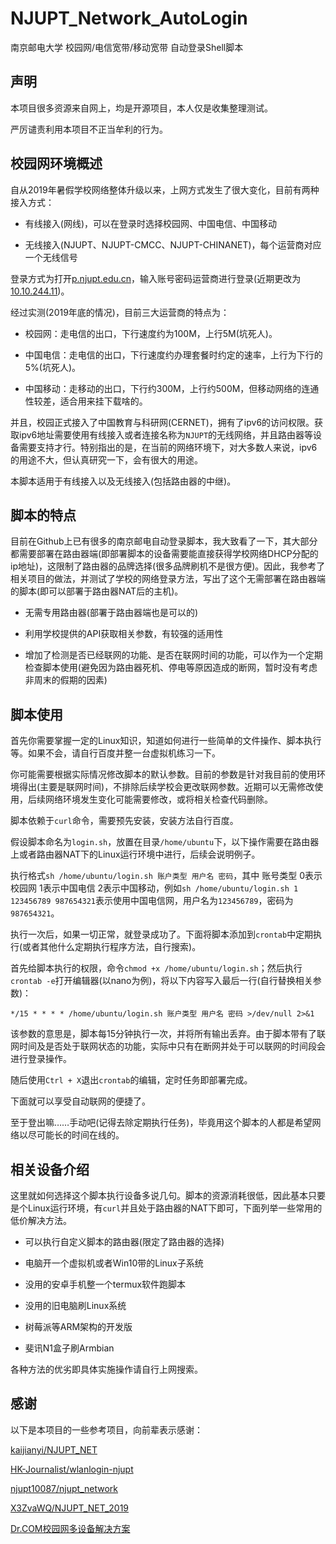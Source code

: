 # NJUPT_Network_AutoLogin

南京邮电大学 校园网/电信宽带/移动宽带 自动登录Shell脚本

## 声明

本项目很多资源来自网上，均是开源项目，本人仅是收集整理测试。

严厉谴责利用本项目不正当牟利的行为。

## 校园网环境概述

自从2019年暑假学校网络整体升级以来，上网方式发生了很大变化，目前有两种接入方式：

+ 有线接入(网线)，可以在登录时选择校园网、中国电信、中国移动

+ 无线接入(NJUPT、NJUPT-CMCC、NJUPT-CHINANET)，每个运营商对应一个无线信号

登录方式为打开[p.njupt.edu.cn](http://p.njupt.edu.cn)，输入账号密码运营商进行登录(近期更改为[10.10.244.11](http://10.10.244.11/))。

经过实测(2019年底的情况)，目前三大运营商的特点为：

+ 校园网：走电信的出口，下行速度约为100M，上行5M(坑死人)。

+ 中国电信：走电信的出口，下行速度约办理套餐时约定的速率，上行为下行的5%(坑死人)。

+ 中国移动：走移动的出口，下行约300M，上行约500M，但移动网络的连通性较差，适合用来挂下载啥的。

并且，校园正式接入了中国教育与科研网(CERNET)，拥有了ipv6的访问权限。获取ipv6地址需要使用有线接入或者连接名称为`NJUPT`的无线网络，并且路由器等设备需要支持才行。特别指出的是，在当前的网络环境下，对大多数人来说，ipv6的用途不大，但认真研究一下，会有很大的用途。

本脚本适用于有线接入以及无线接入(包括路由器的中继)。

## 脚本的特点

目前在Github上已有很多的南京邮电自动登录脚本，我大致看了一下，其大部分都需要部署在路由器端(即部署脚本的设备需要能直接获得学校网络DHCP分配的ip地址)，这限制了路由器的品牌选择(很多品牌刷机不是很方便)。因此，我参考了相关项目的做法，并测试了学校的网络登录方法，写出了这个无需部署在路由器端的脚本(即可以部署于路由器NAT后的主机)。

+ 无需专用路由器(部署于路由器端也是可以的)

+ 利用学校提供的API获取相关参数，有较强的适用性

+ 增加了检测是否已经联网的功能、是否在联网时间的功能，可以作为一个定期检查脚本使用(避免因为路由器死机、停电等原因造成的断网，暂时没有考虑非周末的假期的因素)

## 脚本使用

首先你需要掌握一定的Linux知识，知道如何进行一些简单的文件操作、脚本执行等。如果不会，请自行百度并整一台虚拟机练习一下。

你可能需要根据实际情况修改脚本的默认参数。目前的参数是针对我目前的使用环境得出(主要是联网时间)，不排除后续学校会更改联网参数。近期可以无需修改使用，后续网络环境发生变化可能需要修改，或将相关检查代码删除。

脚本依赖于`curl`命令，需要预先安装，安装方法自行百度。

假设脚本命名为`login.sh`，放置在目录`/home/ubuntu`下，以下操作需要在路由器上或者路由器NAT下的Linux运行环境中进行，后续会说明例子。

执行格式`sh /home/ubuntu/login.sh 账户类型 用户名 密码`，其中 账号类型 0表示校园网 1表示中国电信 2表示中国移动，例如`sh /home/ubuntu/login.sh 1 123456789 987654321`表示使用中国电信网，用户名为`123456789`，密码为`987654321`。

执行一次后，如果一切正常，就登录成功了。下面将脚本添加到`crontab`中定期执行(或者其他什么定期执行程序方法，自行搜索)。

首先给脚本执行的权限，命令`chmod +x /home/ubuntu/login.sh`；然后执行`crontab -e`打开编辑器(以nano为例)，将以下内容写入最后一行(自行替换相关参数)：

`*/15 * * * * /home/ubuntu/login.sh 账户类型 用户名 密码 >/dev/null 2>&1`

该参数的意思是，脚本每15分钟执行一次，并将所有输出丢弃。由于脚本带有了联网时间及是否处于联网状态的功能，实际中只有在断网并处于可以联网的时间段会进行登录操作。

随后使用`Ctrl + X`退出`crontab`的编辑，定时任务即部署完成。

下面就可以享受自动联网的便捷了。

至于登出嘛……手动吧(记得去除定期执行任务)，毕竟用这个脚本的人都是希望网络以尽可能长的时间在线的。

## 相关设备介绍

这里就如何选择这个脚本执行设备多说几句。脚本的资源消耗很低，因此基本只要是个Linux运行环境，有`curl`并且处于路由器的NAT下即可，下面列举一些常用的低价解决方法。

+ 可以执行自定义脚本的路由器(限定了路由器的选择)

+ 电脑开一个虚拟机或者Win10带的Linux子系统

+ 没用的安卓手机整一个termux软件跑脚本

+ 没用的旧电脑刷Linux系统

+ 树莓派等ARM架构的开发版

+ 斐讯N1盒子刷Armbian

各种方法的优劣即具体实施操作请自行上网搜索。

## 感谢

以下是本项目的一些参考项目，向前辈表示感谢：

[kaijianyi/NJUPT_NET](https://github.com/kaijianyi/NJUPT_NET)

[HK-Journalist/wlanlogin-njupt](https://github.com/HK-Journalist/wlanlogin-njupt)

[njupt10087/njupt_network](https://github.com/njupt10087/njupt_network)

[X3ZvaWQ/NJUPT_NET_2019](https://github.com/X3ZvaWQ/NJUPT_NET_2019)

[Dr.COM校园网多设备解决方案](https://jakting.com/archives/drcom-autologin-padavan-tgbot.html)
